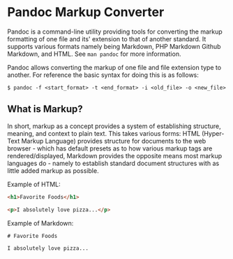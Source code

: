 # Pandoc Markup Converter

Pandoc is a command-line utility providing tools for converting the markup formatting of one file and its' extension to that of another standard. It supports various formats namely being Markdown, PHP Markdown Github Markdown, and HTML. See `man pandoc` for more information.

Pandoc allows converting the markup of one file and file extension type to another. For reference the basic syntax for doing this is as follows:

```
$ pandoc -f <start_format> -t <end_format> -i <old_file> -o <new_file>
```

## What is Markup?

In short, markup as a concept provides a system of establishing structure, meaning, and context to plain text. This takes various forms: HTML (Hyper-Text Markup Language) provides structure for documents to the web browser - which has default presets as to how various markup tags are rendered/displayed, Markdown provides the opposite means most markup languages do - namely to establish standard document structures with as little added markup as possible.

Example of HTML:

```html
<h1>Favorite Foods</h1>

<p>I absolutely love pizza...</p>
```

Example of Markdown:

```
# Favorite Foods

I absolutely love pizza...
```